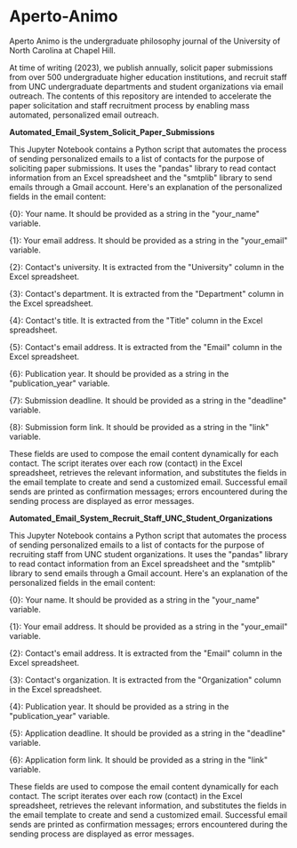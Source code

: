 # Aperto-Animo

Aperto Animo is the undergraduate philosophy journal of the University of North Carolina at Chapel Hill. 

At time of writing (2023), we publish annually, solicit paper submissions from over 500 undergraduate higher education institutions, and recruit staff from UNC undergraduate departments and student organizations via email outreach. The contents of this repository are intended to accelerate the paper solicitation and staff recruitment process by enabling mass automated, personalized email outreach.

**Automated_Email_System_Solicit_Paper_Submissions**

This Jupyter Notebook contains a Python script that automates the process of sending personalized emails to a list of contacts for the purpose of soliciting paper submissions.  It uses the "pandas" library to read contact information from an Excel spreadsheet and the "smtplib" library to send emails through a Gmail account. Here's an explanation of the personalized fields in the email content:

{0}: Your name. It should be provided as a string in the "your_name" variable.

{1}: Your email address. It should be provided as a string in the "your_email" variable.

{2}: Contact's university. It is extracted from the "University" column in the Excel spreadsheet.

{3}: Contact's department. It is extracted from the "Department" column in the Excel spreadsheet.

{4}: Contact's title. It is extracted from the "Title" column in the Excel spreadsheet.

{5}: Contact's email address. It is extracted from the "Email" column in the Excel spreadsheet.

{6}: Publication year. It should be provided as a string in the "publication_year" variable.

{7}: Submission deadline. It should be provided as a string in the "deadline" variable.


{8}: Submission form link. It should be provided as a string in the "link" variable.

These  fields are used to compose the email content dynamically for each contact. The script iterates over each row (contact) in the Excel spreadsheet, retrieves the relevant information, and substitutes the  fields in the email template to create and send a customized email. Successful email sends are printed as confirmation messages; errors encountered during the sending process are displayed as error messages.

**Automated_Email_System_Recruit_Staff_UNC_Student_Organizations**

This Jupyter Notebook contains a Python script that automates the process of sending personalized emails to a list of contacts for the purpose of recruiting staff from UNC student organizations.  It uses the "pandas" library to read contact information from an Excel spreadsheet and the "smtplib" library to send emails through a Gmail account. Here's an explanation of the personalized fields in the email content:

{0}: Your name. It should be provided as a string in the "your_name" variable.

{1}: Your email address. It should be provided as a string in the "your_email" variable.

{2}: Contact's email address. It is extracted from the "Email" column in the Excel spreadsheet.

{3}: Contact's organization. It is extracted from the "Organization" column in the Excel spreadsheet.

{4}: Publication year. It should be provided as a string in the "publication_year" variable.

{5}: Application deadline. It should be provided as a string in the "deadline" variable.

{6}: Application form link. It should be provided as a string in the "link" variable.

These  fields are used to compose the email content dynamically for each contact. The script iterates over each row (contact) in the Excel spreadsheet, retrieves the relevant information, and substitutes the  fields in the email template to create and send a customized email. Successful email sends are printed as confirmation messages; errors encountered during the sending process are displayed as error messages.
